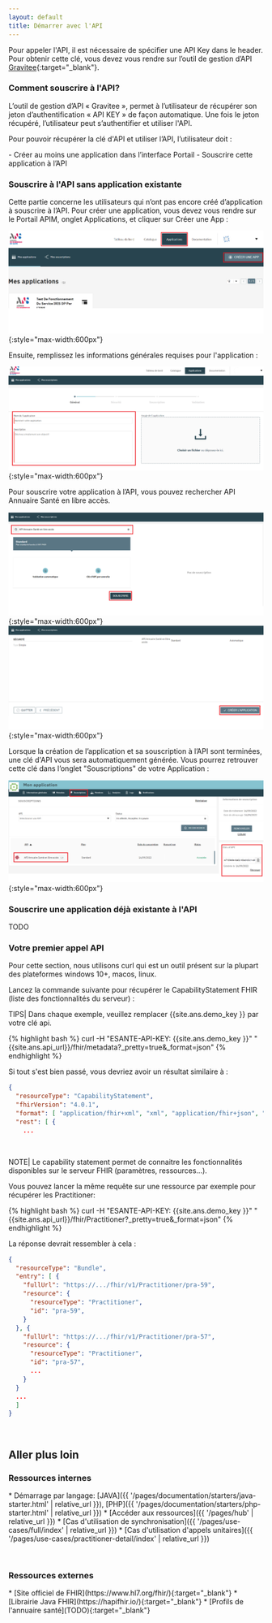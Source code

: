 ```yaml
---
layout: default
title: Démarrer avec l'API
---
```


Pour appeler l'API, il est nécessaire de spécifier une API Key dans le header. Pour obtenir cette clé, vous devez vous rendre sur l’outil de gestion d’API
[Gravitee](https://portal.api.esante.gouv.fr/catalog/api/962f412b-e08e-4ee7-af41-2be08eeee7f6){:target="_blank"}.


### Comment souscrire à l'API?
L’outil de gestion d’API « Gravitee », permet à l’utilisateur de récupérer son jeton d’authentification « API KEY » de façon automatique. Une fois le jeton récupéré, l’utilisateur peut s’authentifier et utiliser l'API.

Pour pouvoir récupérer la clé d'API et utiliser l’API, l’utilisateur doit :
<div class="wysiwyg" markdown="1">
 - Créer au moins une application dans l’interface Portail
 - Souscrire cette application à l’API 
 
</div> 

### Souscrire à l'API sans application existante
Cette partie concerne les utilisateurs qui n’ont pas encore créé d’application à souscrire à l’API.
Pour créer une application, vous devez vous rendre sur le Portail APIM, onglet Applications, et cliquer sur Créer une App :

![accueil.png](img/apim_creer_app.png){:style="max-width:600px"}

Ensuite, remplissez les informations générales requises pour l'application :

![accueil.png](img/apim_creer_app_1.png){:style="max-width:600px"}

Pour souscrire votre application à l’API, vous pouvez rechercher API Annuaire Santé en libre accès.

![accueil.png](img/apim_creer_app_2.png){:style="max-width:600px"}
![accueil.png](img/apim_creer_app_3.png){:style="max-width:600px"}

Lorsque la création de l’application et sa souscription à l’API sont terminées, une clé d'API vous sera automatiquement générée.
Vous pourrez retrouver cette clé dans l’onglet "Souscriptions" de votre Application :

![accueil.png](img/apim_creer_app_4.png){:style="max-width:600px"}

### Souscrire une application déjà existante à l'API
TODO

### Votre premier appel API

Pour cette section, nous utilisons curl qui est un outil présent sur la plupart des plateformes windows 10+, macos, linux.

Lancez la commande suivante pour récupérer le CapabilityStatement FHIR (liste des fonctionnalités du serveur) : 


TIPS| Dans chaque exemple, veuillez remplacer {{site.ans.demo_key }} par votre clé api.


<div class="code-sample"><div class="tab-content" data-name="bash">

{% highlight bash %}
curl -H "ESANTE-API-KEY: {{site.ans.demo_key }}" "{{site.ans.api_url}}/fhir/metadata?_pretty=true&_format=json"
{% endhighlight %}

  
</div></div>



Si tout s'est bien passé, vous devriez avoir un résultat similaire à : 

```json
{
  "resourceType": "CapabilityStatement",
  "fhirVersion": "4.0.1",
  "format": [ "application/fhir+xml", "xml", "application/fhir+json", "json" ],
  "rest": [ {
    ...
```

&nbsp;

NOTE| Le capability statement permet de connaitre les fonctionnalités disponibles sur le serveur FHIR (paramètres, ressources...).


Vous pouvez lancer la même requête sur une ressource par exemple pour récupérer les Practitioner:


<div class="code-sample"><div class="tab-content" data-name="bash">

{% highlight bash %}
curl -H "ESANTE-API-KEY: {{site.ans.demo_key }}" "{{site.ans.api_url}}/fhir/Practitioner?_pretty=true&_format=json"
{% endhighlight %}

</div></div>


La réponse devrait ressembler à cela :

```json
{
  "resourceType": "Bundle",
  "entry": [ {
    "fullUrl": "https://.../fhir/v1/Practitioner/pra-59",
    "resource": {
      "resourceType": "Practitioner",
      "id": "pra-59",
    }
  }, {
    "fullUrl": "https://.../fhir/v1/Practitioner/pra-57",
    "resource": {
      "resourceType": "Practitioner",
      "id": "pra-57",
      ...
    }
  }
  ...
  ]
}
```

&nbsp;


## Aller plus loin


### Ressources internes 

<div class="wysiwyg" markdown="1">
* Démarrage par langage: [JAVA]({{ '/pages/documentation/starters/java-starter.html' | relative_url }}),  [PHP]({{ '/pages/documentation/starters/php-starter.html' | relative_url }})
* [Accéder aux ressources]({{ '/pages/hub' | relative_url }})
* [Cas d'utilisation de synchronisation]({{ '/pages/use-cases/full/index' | relative_url }})
* [Cas d'utilisation d'appels unitaires]({{ '/pages/use-cases/practitioner-detail/index' | relative_url }})
</div>

&nbsp;

### Ressources externes

<div class="wysiwyg" markdown="1">
* [Site officiel de FHIR](https://www.hl7.org/fhir/){:target="_blank"}
* [Librairie Java FHIR](https://hapifhir.io/){:target="_blank"}
* [Profils de l'annuaire santé](TODO){:target="_blank"}
</div>
